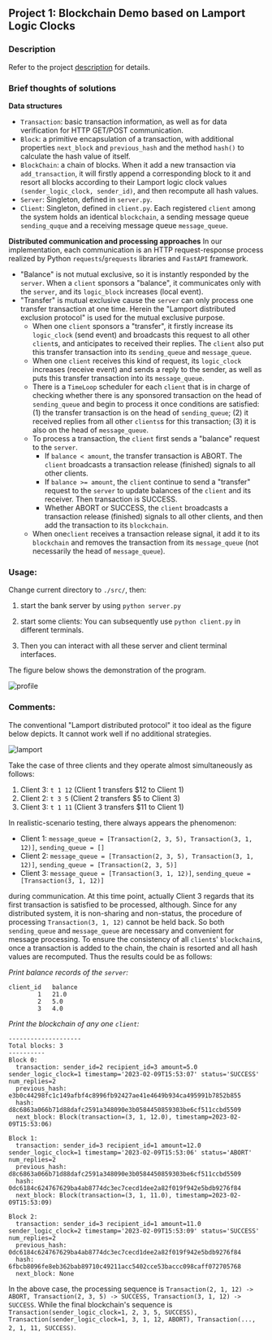 ## Project 1: Blockchain Demo based on Lamport Logic Clocks

### Description

Refer to the project [description](./result/Winter23_CS271_Project1.pdf) for details.

### Brief thoughts of solutions

**Data structures**

- `Transaction`: basic transaction information, as well as for data verification for HTTP GET/POST communication.
- `Block`: a primitive encapsulation of a transaction, with additional properties `next_block` and `previous_hash` and the method `hash()` to calculate the hash value of itself.
- `BlockChain`: a chain of blocks. When it add a new transaction via `add_transaction`, it will firstly append a corresponding block to it and resort all blocks according to their Lamport logic clock values `(sender_logic_clock, sender_id)`, and then recompute all hash values.
- `Server`: Singleton, defined in `server.py`.
- `Client`: Singleton, defined in `client.py`. Each registered `client` among the system holds an identical `blockchain`, a sending message queue `sending_quque` and a receiving message queue `message_queue`.


**Distributed communication and processing approaches**
In our implementation, each communication is an HTTP request-response process realized by Python `requests`/`grequests` libraries and `FastAPI` framework.

- "Balance" is not mutual exclusive, so it is instantly responded by the `server`. When a `client` sponsors a "balance", it communicates only with the `server`, and its `logic_block` increases (local event).
- "Transfer" is mutual exclusive cause the `server` can only process one transfer transaction at one time. Herein the "Lamport distributed exclusion protocol" is used for the mutual exclusive purpose.
  - When one `client` sponsors a "transfer", it firstly increase its `logic_clock` (send event) and broadcasts this request to all other `client`s, and anticipates to received their replies. The `client` also put this transfer transaction into its `sending_queue` and `message_queue`.
  - When one `client` receives this kind of request, its `logic_clock` increases (receive event) and sends a reply to the sender, as well as puts this transfer transaction into its `message_queue`.
  - There is a `TimeLoop` scheduler for each `client` that is in charge of checking whether there is any sponsored transaction on the head of `sending_queue` and begin to process it once conditions are satisfied: (1) the transfer transaction is on the head of `sending_queue`; (2) it received replies from all other `clients`s for this transaction; (3) it is also on the head of `message_queue`.
  - To process a transaction, the `client` first sends a "balance" request to the `server`.
    - If `balance < amount`, the transfer transaction is ABORT. The `client` broadcasts a transaction release (finished) signals to all other clients.
    - If `balance >= amount`, the `client` continue to send a "transfer" request to the `server` to update balances of the `client` and its receiver. Then transaction is SUCCESS. 
    - Whether ABORT or SUCCESS, the `client` broadcasts a transaction release (finished) signals to all other clients, and then add the transaction to its `blockchain`.
  - When one`client` receives a transaction release signal, it add it to its `blockchain` and removes the transaction from its `message_queue` (not necessarily the head of `message_queue`).


### Usage:

Change current directory to `./src/`, then:

1. start the bank server by using `python server.py`

2. start some clients: You can subsequently use `python client.py` in different terminals.

3. Then you can interact with all these server and client terminal interfaces.

The figure below shows the demonstration of the program.

![profile](./result/profile.png)




### Comments:

The conventional "Lamport distributed protocol" it too ideal as the figure below depicts. It cannot work well if no additional strategies.

![lamport](./result//lamport.png)


Take the case of three clients and they operate almost simultaneously as follows:
1. Client 3: `t 1 12` (Client 1 transfers $12 to Client 1)
2. Client 2: `t 3 5` (Client 2 transfers $5 to Client 3)
3. Client 3: `t 1 11` (Client 3 transfers $11 to Client 1)

In realistic-scenario testing, there always appears the phenomenon:
- Client 1: `message_queue = [Transaction(2, 3, 5), Transaction(3, 1, 12)]`, `sending_queue = []`
- Client 2: `message_queue = [Transaction(2, 3, 5), Transaction(3, 1, 12)]`, `sending_queue = [Transaction(2, 3, 5)]`
- Client 3: `message_queue = [Transaction(3, 1, 12)]`, `sending_queue = [Transaction(3, 1, 12)]`

during communication. At this time point, actually Client 3 regards that its first transaction is satisfied to be processed, although. Since for any distributed system, it is non-sharing and non-status, the procedure of processing `Transaction(3, 1, 12)` cannot be held back. So both `sending_queue` and `message_queue` are necessary and convenient for message processing. To ensure the consistency of all `client`s' `blockchain`s, once a transaction is added to the chain, the chain is resorted and all hash values are recomputed. Thus the results could be as follows:

*Print balance records of the `server`:*

```
client_id	balance	
        1	21.0	
        2	5.0	
        3	4.0	
```

*Print the blockchain of any one `client`:*

```
--------------------
Total blocks: 3
----------
Block 0:
  transaction: sender_id=2 recipient_id=3 amount=5.0 sender_logic_clock=1 timestamp='2023-02-09T15:53:07' status='SUCCESS' num_replies=2
  previous_hash: e3b0c44298fc1c149afbf4c8996fb92427ae41e4649b934ca495991b7852b855
  hash: d8c6863a066b71d88dafc2591a348090e3b0584450859303be6cf511ccbd5509
  next_block: Block(transaction=(3, 1, 12.0), timestamp=2023-02-09T15:53:06)

Block 1:
  transaction: sender_id=3 recipient_id=1 amount=12.0 sender_logic_clock=1 timestamp='2023-02-09T15:53:06' status='ABORT' num_replies=2
  previous_hash: d8c6863a066b71d88dafc2591a348090e3b0584450859303be6cf511ccbd5509
  hash: 0dc6184c624767629ba4ab8774dc3ec7cecd1dee2a82f019f942e5bdb9276f84
  next_block: Block(transaction=(3, 1, 11.0), timestamp=2023-02-09T15:53:09)

Block 2:
  transaction: sender_id=3 recipient_id=1 amount=11.0 sender_logic_clock=2 timestamp='2023-02-09T15:53:09' status='SUCCESS' num_replies=2
  previous_hash: 0dc6184c624767629ba4ab8774dc3ec7cecd1dee2a82f019f942e5bdb9276f84
  hash: 6fbcb8096fe8eb362bab89710c49211acc5402cce53baccc098caff072705768
  next_block: None
```


In the above case, the processing sequence is `Transaction(2, 1, 12) -> ABORT, Transaction(2, 3, 5) -> SUCCESS, Transaction(3, 1, 12) -> SUCCESS`. While the final blockchain's sequence is `Transaction(sender_logic_clock=1, 2, 3, 5, SUCCESS), Transaction(sender_logic_clock=1, 3, 1, 12, ABORT), Transaction(..., 2, 1, 11, SUCCESS)`. 